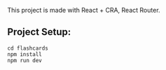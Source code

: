 This project is made with React + CRA, React Router.
## Project Setup: 
```
cd flashcards
npm install
npm run dev
```
